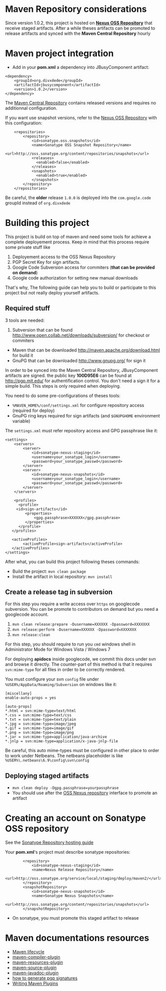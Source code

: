 # Maven Repository considerations #
Since version 1.0.2, this project is hosted on **[Nexus OSS Repository](http://oss.sonatype.org/)** that receive staged artifacts. After a while theses artifacts can be promoted to release artifacts and synced with the **Maven Central Repository** hourly

# Maven project integration #
  * Add in your **pom.xml** a dependency into JBusyComponent artifact:
```
<dependency>
    <groupId>org.divxdede</groupId>
    <artifactId>jbusycomponent</artifactId>
    <version>1.0.2</version>
</dependency> 
```

The [Maven Central Repository](http://repo2.maven.org/maven2/org/divxdede/jbusycomponent/) contains released versions and requires no additionnal configuration.

If you want use snapshot versions, refer to the [Nexus OSS Repository](http://oss.sonatype.org/content/groups/staging/org/divxdede/jbusycomponent) with this configuration:

```
    <repositories>
        <repository>
            <id>sonatype.oss.snapshots</id>
            <name>Sonatype OSS Snapshot Repository</name>
            <url>http://oss.sonatype.org/content/repositories/snapshots</url>
            <releases>
              <enabled>false</enabled>
            </releases>
            <snapshots>
              <enabled>true</enabled>
            </snapshots>
        </repository> 
    </repositories>
```

Be careful, the **older** release `1.0.0` is deployed into the `com.google.code` groupId instead of `org.divxdede`

# Building this project #
This project is build on top of maven and need some tools for achieve a complete deployement process. Keep in mind that this process require some private stuff like
  1. Deployement access to the OSS Nexus Repository
  1. PGP Secret Key for sign artifacts.
  1. Google Code Subversion access for commiters (**that can be provided on demand**)
  1. Google code authorization for setting new  manual downloads

That's why, The following guide can help you to build or participate to this project but not really deploy yourself artifacts.

## Required stuff ##
3 tools are needed:
  1. Subversion that can be found http://www.open.collab.net/downloads/subversion/ for checkout or commiters
  * Maven that can be downloaded http://maven.apache.org/download.html for build it
  * GnuPG that can be downloaded http://www.gnupg.org/ for sign it

In order to be synced into the Maven Central Repository, JBusyComponent artifacts are signed. the public key **100D95E6** can be found at http://pgp.mit.edu/ for authentification control. You don't need a sign it for a simple build. This steps is only required when deploying.

You need to do some pre-configurations of theses tools:
  * `%MAVEN_HOME%/conf/settings.xml` for configure repository access (required for deploy)
  * GnuPG ring keys required for sign artifacts (and `$GNUPGHOME` environment variable)

The `settings.xml` must refer repository access and GPG passphrase like it:
```
<settings>
    <servers>
        <server>
            <id>sonatype-nexus-staging</id>
            <username>your_sonatype_login</username>
            <password>your_sonatype_passwd</password>
        </server>
        <server>
            <id>sonatype-nexus-snapshots</id>
            <username>your_sonatype_login</username>
            <password>your_sonatype_passwd</password>
        </server>
    </servers>

    <profiles>
      <profile>
	 <id>sign-artifacts</id>
         <properties>
             <gpg.passphrase>XXXXXX</gpg.passphrase>
         </properties>
      </profile>
   </profiles>
   
   <activeProfiles>
    	<activeProfile>sign-artifacts</activeProfile>
   </activeProfiles>
</settings>
```

After what, you can build this project following theses commands:
  * Build the project: `mvn clean package`
  * Install the artifact in local repository: `mvn install`

## Create a release tag in subversion ##
For this step you require a write access over `https` on googlecode subversion.
You can be promote to contributors on demand but you need a googlecode account.
  1. `mvn clean release:prepare -Dusername=XXXXXX -Dpassword=XXXXXXX`
  1. `mvn release:perform -Dusername=XXXXXX -Dpassword=XXXXXXX`
  1. `mvn release:clean`

For this step, you should require to run you `cmd` windows shell in Administrator Mode for Windows Vista / Windows 7

For deploying **apidocs** inside googlecode, we commit this docs under svn and browse it directly. The counter-part of this method is that ìt requires `svn:mime-type` for all files in order to be correctly rendered.

You must configure your svn `config` file under `%USER%/AppData/Roaming/Subversion` on windows like it:
```
[miscellany]
enable-auto-props = yes

[auto-props]
*.html = svn:mime-type=text/html
*.css = svn:mime-type=text/css
*.txt = svn:mime-type=text/plain
*.jpg = svn:mime-type=image/jpeg
*.gif = svn:mime-type=image/gif
*.png = svn:mime-type=image/png
*.jar = svn:mime-type=application/java-archive
*.jnlp = svn:mime-type=application/x-java-jnlp-file
```

Be careful, this auto mime-types must be configured in other place to order to work under Netbeans.
The netbeans placeholder is like `%USER%\.netbeans\6.9\config\svn\config`

## Deploying staged artifacts ##
  * `mvn clean deploy -Dgpg.passphrase=yourpassphrase`
  * You should use after the [OSS Nexus repository](http://oss.sonatype.org/index.html) interface to promote an artifact

# Creating an account on Sonatype OSS repository #
See the [Sonatype Repository hosting guide](http://nexus.sonatype.org/oss-repository-hosting.html)

Your **pom.xml**'s project must describe sonatype repositories:
```
        <repository>
            <id>sonatype-nexus-staging</id>
            <name>Nexus Release Repository</name>
            <url>http://oss.sonatype.org/service/local/staging/deploy/maven2/</url>
        </repository>
        <snapshotRepository>
            <id>sonatype-nexus-snapshots</id>
            <name>Sonatype Nexus Snapshots</name>
            <url>http://oss.sonatype.org/content/repositories/snapshots</url>
        </snapshotRepository>
```

  * On sonatype, you must promote this staged artifact to release

# Maven documentations resources #
  * [Maven lifecycle](http://maven.apache.org/guides/introduction/introduction-to-the-lifecycle.html)
  * [maven-compiler-plugin](http://maven.apache.org/plugins/maven-compiler-plugin/)
  * [maven-resources-plugin](http://maven.apache.org/plugins/maven-resources-plugin/)
  * [maven-source-plugin](http://maven.apache.org/plugins/maven-source-plugin/)
  * [maven-javadoc-plugin](http://maven.apache.org/plugins/maven-javadoc-plugin/)
  * [how to generate pgp signatures](http://www.sonatype.com/people/2010/01/how-to-generate-pgp-signatures-with-maven/)
  * [Writing Maven Plugins](http://www.sonatype.com/books/mvnref-book/reference/writing-plugins.html)